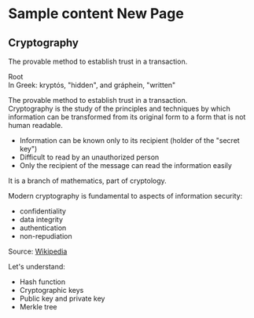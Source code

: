 # Sample content New Page
## Cryptography

The provable method to establish trust in a transaction.

Root  
In Greek: kryptós, "hidden", and gráphein, "written"

The provable method to establish trust in a transaction.  
Cryptography is the study of the principles and techniques by which information can be transformed from its original form to a form that is not human readable.

* Information can be known only to its recipient (holder of the "secret key")  
* Difficult to read by an unauthorized person  
* Only the recipient of the message can read the information easily

It is a branch of mathematics, part of cryptology.

Modern cryptography is fundamental to aspects of information security:

* confidentiality  
* data integrity  
* authentication  
* non-repudiation

Source: [Wikipedia](https://en.wikipedia.org/wiki/Cryptography)

Let's understand:

* Hash function  
* Cryptographic keys  
* Public key and private key  
* Merkle tree
